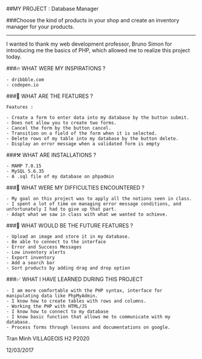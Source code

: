 ##MY PROJECT : Database Manager

###Choose the kind of products in your shop and create an inventory manager for your products.
_________________________________________

I wanted to thank my web development professor, Bruno Simon for introducing me the basics of PHP, which allowed me to realize this project today.

###🔥 WHAT WERE MY INSPIRATIONS ?

    - dribbble.com
    - codepen.io

###📌 WHAT ARE THE FEATURES ? 

    Features : 

    - Create a form to enter data into my database by the button submit.
    - Does not allow you to create two forms.
    - Cancel the form by the button cancel.
    - Transition on a field of the form when it is selected.
    - Delete rows of my table into my database by the button delete.
    - Display an error message when a validated form is empty

###⚒ WHAT ARE INSTALLATIONS ?

    - MAMP 7.0.15
    - MySQL 5.6.35
    - A .sql file of my database on phpadmin

###🚧 WHAT WERE MY DIFFICULTIES ENCOUNTERED ? 

    - My goal on this project was to apply all the notions seen in class.
    - I spent a lot of time on managing error message conditions, and unfortunately I had to give up that part.
    - Adapt what we saw in class with what we wanted to achieve.

###🚀 WHAT WOULD BE THE FUTURE FEATURES ? 

    - Upload an image and store it in my database.
    - Be able to connect to the interface
    - Error and Success Messages
    - Low inventory alerts
    - Export inventory
    - Add a search bar
    - Sort products by adding drag and drop option

###✅ WHAT I HAVE LEARNED DURING THIS PROJECT 

    - I am more comfortable with the PHP syntax, interface for manipulating data like PhpMyAdmin.
    - I know how to create tables with rows and columns.
    - Working the PHP with HTML/JS
    - I know how to connect to my database
    - I know basic function that allows me to communicate with my database.
    - Process forms through lessons and documentations on google.



Tran Minh VILLAGEOIS
H2 P2020

12/03/2017